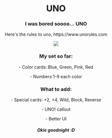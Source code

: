 <html>
	<body>
		<div align="center">
			<h1>UNO</h1>
			<h3>I was bored soooo... <b>UNO</b></h3>
			<p>Here's the rules to uno, https://www.unorules.com</p>
		</div>
		<div align="center">
            <img src="https://i.pinimg.com/originals/75/68/44/756844ff07f4e58cca2355e9fa135032.jpg"/>
        </div>
		<div align="center">
			<h3>My set so far:</h3>
			<p> - Color cards: Blue, Green, Pink, Red</p>
			<p> - Numbers 1-9 each color</p>
		</div>
		<div align="center">
			<h3 align="center">What to add:</h3>
			<p> - Special cards: +2, +4, Wild, Block, Reverse</p>
			<p> - UNO! callout</p>
			<p> - Better UI</p>
		</div>
		<div align="center">
			<h5>Okie goodnight :D</h5>
		</div>
	</body>
</html>